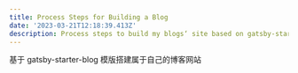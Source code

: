 ```yaml
---
title: Process Steps for Building a Blog
date: '2023-03-21T12:18:39.413Z'
description: Process steps to build my blogs‘ site based on gatsby-starter-blog.
---
```


基于 gatsby-starter-blog 模版搭建属于自己的博客网站